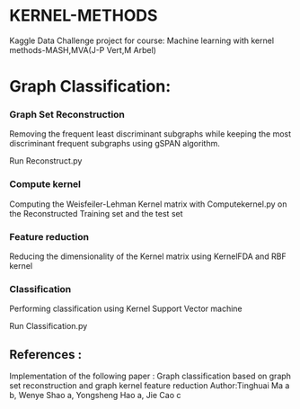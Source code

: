# KERNEL-METHODS
Kaggle Data Challenge project for course: Machine learning with kernel methods-MASH,MVA(J-P Vert,M Arbel)




# Graph Classification:

### Graph Set Reconstruction

Removing the frequent least discriminant subgraphs while keeping the most discriminant frequent subgraphs using gSPAN algorithm.

Run Reconstruct.py

### Compute kernel 

Computing the Weisfeiler-Lehman Kernel matrix with Computekernel.py  on the Reconstructed Training set and the test set


### Feature reduction

Reducing the dimensionality of the Kernel matrix using KernelFDA and RBF kernel 

### Classification 

Performing classification using Kernel Support Vector machine

Run Classification.py


## References : 

Implementation of the following paper : Graph classification based on graph set reconstruction and graph kernel feature reduction
Author:Tinghuai Ma a b, Wenye Shao a, Yongsheng Hao a, Jie Cao c